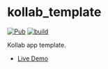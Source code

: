 # kollab_template

[![Pub](https://img.shields.io/pub/v/kollab_template.svg)](https://pub.dev/packages/kollab_template)
[![build](https://github.com/bitmio-labs/kollab_template/workflows/Test/badge.svg)](https://github.com/bitmio-labs/kollab_template/actions)

Kollab app template.

- [Live Demo](https://bitmio-labs.github.io/kollab_template/)

